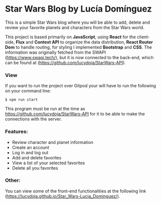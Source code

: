 # Star Wars Blog by Lucía Domínguez

This is a simple Star Wars blog where you will be able to add, delete and review your favorite planets and characters from the Star Wars world.

This project is based primarily on **JavaScript**, using **React** for the client-side, **Flux** and **Context API** to organize the data distribution, **React Router Dom** to handle routing, for styling I implemented **Bootstrap** and **CSS**. The information was originally fetched from the SWAPI (https://www.swapi.tech/), but it is now connected to the back-end, which can be found at (https://github.com/lucydoja/StarWars-API).


### View
If you want to run the project over Gitpod your will have to run the following on your command line:
```
$ npm run start
```
This program must be run at the time as https://github.com/lucydoja/StarWars-API for it to be able to make the connections with the server.

### Features:

* Review character and planet information
* Create an account 
* Log in and log out
* Add and delete favorites
* View a list of your selected favorites
* Delete all you favorites

### Other: 
You can view some of the front-end functionalities at the following link (https://lucydoja.github.io/Star_Wars-Lucia_Dominguez/).
